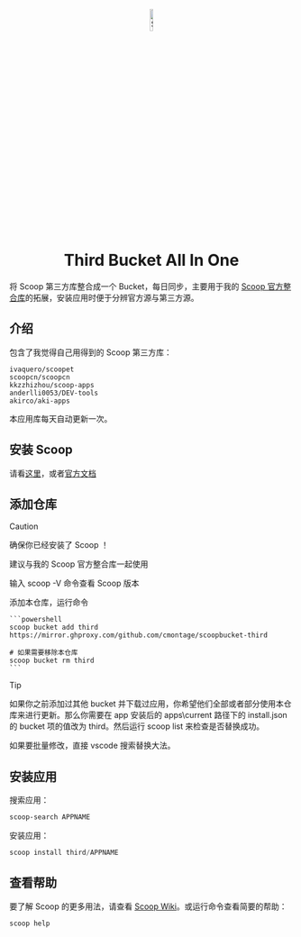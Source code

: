 <p align="center"><img src="https://avatars.githubusercontent.com/u/16618068" alt="Scoop Logo" style="width: 10%; height: 10%"></p>

<h1 align="center">Third Bucket All In One</h1>

将 Scoop 第三方库整合成一个 Bucket，每日同步，主要用于我的 [Scoop 官方整合库](https://github.com/cmontage/scoopbucket)的拓展，安装应用时便于分辨官方源与第三方源。

## 介绍

包含了我觉得自己用得到的 Scoop 第三方库：

    ivaquero/scoopet
    scoopcn/scoopcn
    kkzzhizhou/scoop-apps
    anderlli0053/DEV-tools
    akirco/aki-apps

本应用库每天自动更新一次。

## 安装 Scoop

请看[这里](https://github.com/cmontage/scoopbucket?tab=readme-ov-file#%E5%AE%89%E8%A3%85-scoop)，或者[官方文档](https://github.com/ScoopInstaller/Install#readme)

## 添加仓库

> [!CAUTION]
> 确保你已经安装了 Scoop ！
>
> 建议与我的 Scoop 官方整合库一起使用
>
> 输入 scoop -V 命令查看 Scoop 版本

添加本仓库，运行命令

    ```powershell
    scoop bucket add third https://mirror.ghproxy.com/github.com/cmontage/scoopbucket-third

    # 如果需要移除本仓库
    scoop bucket rm third
    ```

> [!TIP]
>
> 如果你之前添加过其他 bucket 并下载过应用，你希望他们全部或者部分使用本仓库来进行更新。那么你需要在 app 安装后的 apps\current 路径下的 install.json 的 bucket 项的值改为 third。然后运行 scoop list 来检查是否替换成功。
>
> 如果要批量修改，直接 vscode 搜索替换大法。

## 安装应用

搜索应用：

```powershell
scoop-search APPNAME
```

安装应用：

```powershell
scoop install third/APPNAME
```

## 查看帮助

要了解 Scoop 的更多用法，请查看 [Scoop Wiki](https://github.com/ScoopInstaller/Scoop/wiki)。或运行命令查看简要的帮助：

```powershell
scoop help
```
